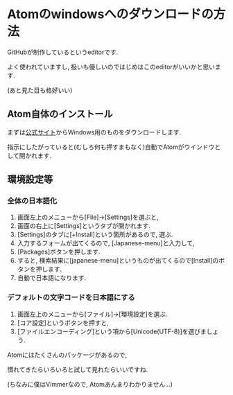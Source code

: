 # Atomのwindowsへのダウンロードの方法

GitHubが制作しているというeditorです.

よく使われていますし, 扱いも優しいのではじめはこのeditorがいいかと思います.

(あと見た目も格好いい)

## Atom自体のインストール

まずは[公式サイト](https://atom.io/)からWindows用のものをダウンロードします.

指示にしたがっていると(むしろ何も押すまもなく)自動でAtomがウインドウとして開かれます.

## 環境設定等
### 全体の日本語化
1. 画面左上のメニューから[File]→[Settings]を選ぶと,
2. 画面の右上に[Settings]というタブが開かれます.
3. [Settings]のタブに[+Install]という箇所があるので, 選ぶ.
4. 入力するフォームが出てくるので, [Japanese-menu]と入力して,
5. [Packages]ボタンを押します.
6. すると, 検索結果に[japanese-menu]というものが出てくるので[Install]のボタンを押します.
7. 自動で日本語になります.

### デフォルトの文字コードを日本語にする
1. 画面左上のメニューから[ファイル]→[環境設定]を選ぶ.
2. [コア設定]というボタンを押すと,
3. [ファイルエンコーディング]という項から[Unicode(UTF-8)]を選びましょう.

Atomにはたくさんのパッケージがあるので, 

慣れてきたらいろいろと試して見れたらいいですね.

(ちなみに僕はVimmerなので, Atomあんまりわかりません...)
